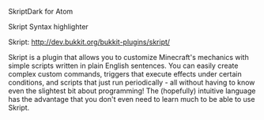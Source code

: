 SkriptDark for Atom

Skript Syntax highlighter

Skript: http://dev.bukkit.org/bukkit-plugins/skript/

Skript is a plugin that allows you to customize Minecraft's mechanics with simple scripts written in plain English sentences. You can easily create complex custom commands, triggers that execute effects under certain conditions, and scripts that just run periodically - all without having to know even the slightest bit about programming! The (hopefully) intuitive language has the advantage that you don't even need to learn much to be able to use Skript.
